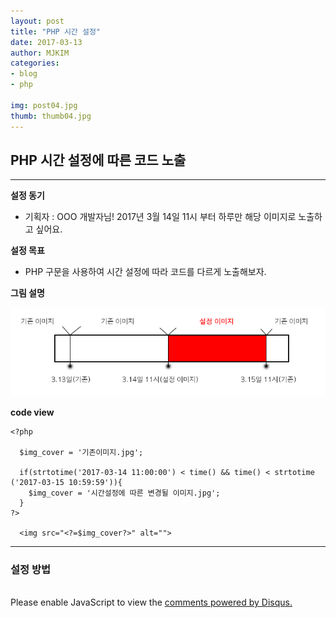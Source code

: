 ```yaml
---
layout: post
title: "PHP 시간 설정"
date: 2017-03-13
author: MJKIM
categories:
- blog
- php

img: post04.jpg
thumb: thumb04.jpg
---
```


## PHP 시간 설정에 따른 코드 노출
---

**설정 동기**

* 기획자 : OOO 개발자님! 2017년 3월 14일 11시 부터 하루만 해당 이미지로 노출하고 싶어요.

**설정 목표**

* PHP 구문을 사용하여 시간 설정에 따라 코드를 다르게 노출해보자.

**그림 설명**

![PHP 시간 설정](/assets/img/blog/php_time_process.png)

**code view**

```
<?php

  $img_cover = '기존이미지.jpg';
  	 
  if(strtotime('2017-03-14 11:00:00') < time() && time() < strtotime ('2017-03-15 10:59:59')){
  	$img_cover = '시간설정에 따른 변경될 이미지.jpg';		
  }
?>

  <img src="<?=$img_cover?>" alt="">

```

---

### 설정 방법 
<br>





<div id="disqus_thread"></div>
<script>

/**
 *  RECOMMENDED CONFIGURATION VARIABLES: EDIT AND UNCOMMENT THE SECTION BELOW TO INSERT DYNAMIC VALUES FROM YOUR PLATFORM OR CMS.
 *  LEARN WHY DEFINING THESE VARIABLES IS IMPORTANT: https://disqus.com/admin/universalcode/#configuration-variables */
/*
var disqus_config = function () {
    this.page.url = PAGE_URL;  // Replace PAGE_URL with your page's canonical URL variable
    this.page.identifier = PAGE_IDENTIFIER; // Replace PAGE_IDENTIFIER with your page's unique identifier variable
};
*/
(function() { // DON'T EDIT BELOW THIS LINE
    var d = document, s = d.createElement('script');
    s.src = '//http-kimmyungjoong-github-io.disqus.com/embed.js';
    s.setAttribute('data-timestamp', +new Date());
    (d.head || d.body).appendChild(s);
})();
</script>
<noscript>Please enable JavaScript to view the <a href="https://disqus.com/?ref_noscript">comments powered by Disqus.</a></noscript>
